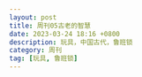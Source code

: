 ```yaml
---
layout: post
title: 周刊05古老的智慧
date: 2023-03-24 18:16 +0800
description: 玩具，中国古代，鲁班锁
category: 周刊 
tag: [玩具, 鲁班锁]
---
```


